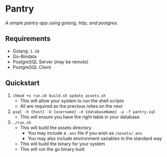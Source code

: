 # Pantry

_A simple pantry app using golang, http, and postgres._

## Requirements

* Golang: `1.18`
* Go-Bindata
* PostgreSQL Server (may be remote)
* PostgreSQL Client

## Quickstart

1. `chmod +x run.sh build.sh update_assets.sh`
    * This will allow your system to run the shell scripts
    * All are required as the previous relies on the next
2. `psql -h {host} -U {username} -d {databaseName} -a -f pantry.sql`
    * This will ensure you have the right table in your database
3. `./run.sh`
    * This will build the assets directory
      * You may include a `.env` file if you wish as `/assets/.env`
      * You may also include environment variables in the standard way
    * This will build the binary for your system
    * This will run the go binary built